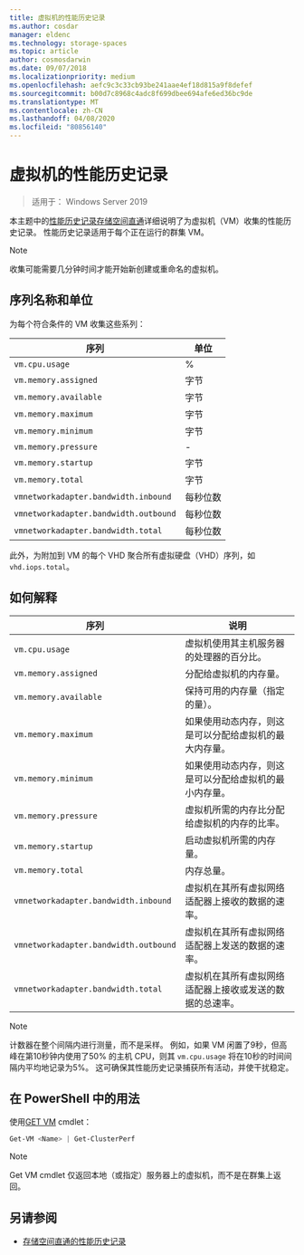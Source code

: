 ```yaml
---
title: 虚拟机的性能历史记录
ms.author: cosdar
manager: eldenc
ms.technology: storage-spaces
ms.topic: article
author: cosmosdarwin
ms.date: 09/07/2018
ms.localizationpriority: medium
ms.openlocfilehash: aefc9c3c33cb93be241aae4ef18d815a9f8defef
ms.sourcegitcommit: b00d7c8968c4adc8f699dbee694afe6ed36bc9de
ms.translationtype: MT
ms.contentlocale: zh-CN
ms.lasthandoff: 04/08/2020
ms.locfileid: "80856140"
---
```

# <a name="performance-history-for-virtual-machines"></a>虚拟机的性能历史记录

> 适用于： Windows Server 2019

本主题中的[性能历史记录存储空间直通](performance-history.md)详细说明了为虚拟机（VM）收集的性能历史记录。 性能历史记录适用于每个正在运行的群集 VM。

   > [!NOTE]
   > 收集可能需要几分钟时间才能开始新创建或重命名的虚拟机。

## <a name="series-names-and-units"></a>序列名称和单位

为每个符合条件的 VM 收集这些系列：

| 序列                            | 单位             |
|-----------------------------------|------------------|
| `vm.cpu.usage`                    | %          |
| `vm.memory.assigned`              | 字节            |
| `vm.memory.available`             | 字节            |
| `vm.memory.maximum`               | 字节            |
| `vm.memory.minimum`               | 字节            |
| `vm.memory.pressure`              | -                |
| `vm.memory.startup`               | 字节            |
| `vm.memory.total`                 | 字节            |
| `vmnetworkadapter.bandwidth.inbound`  | 每秒位数 |
| `vmnetworkadapter.bandwidth.outbound` | 每秒位数 |
| `vmnetworkadapter.bandwidth.total`    | 每秒位数 |

此外，为附加到 VM 的每个 VHD 聚合所有虚拟硬盘（VHD）序列，如 `vhd.iops.total`。

## <a name="how-to-interpret"></a>如何解释


| 序列                            | 说明                                                                                                  |
|-----------------------------------|--------------------------------------------------------------------------------------------------------------|
| `vm.cpu.usage`                    | 虚拟机使用其主机服务器的处理器的百分比。                                   |
| `vm.memory.assigned`              | 分配给虚拟机的内存量。                                                      |
| `vm.memory.available`             | 保持可用的内存量（指定的量）。                                       |
| `vm.memory.maximum`               | 如果使用动态内存，则这是可以分配给虚拟机的最大内存量。 |
| `vm.memory.minimum`               | 如果使用动态内存，则这是可以分配给虚拟机的最小内存量。 |
| `vm.memory.pressure`              | 虚拟机所需的内存比分配给虚拟机的内存的比率。            |
| `vm.memory.startup`               | 启动虚拟机所需的内存量。                                            |
| `vm.memory.total`                 | 内存总量。 |
| `vmnetworkadapter.bandwidth.inbound`  | 虚拟机在其所有虚拟网络适配器上接收的数据的速率。                        |
| `vmnetworkadapter.bandwidth.outbound` | 虚拟机在其所有虚拟网络适配器上发送的数据的速率。                            |
| `vmnetworkadapter.bandwidth.total`    | 虚拟机在其所有虚拟网络适配器上接收或发送的数据的总速率。          |

   > [!NOTE]
   > 计数器在整个间隔内进行测量，而不是采样。 例如，如果 VM 闲置了9秒，但高峰在第10秒钟内使用了50% 的主机 CPU，则其 `vm.cpu.usage` 将在10秒的时间间隔内平均地记录为5%。 这可确保其性能历史记录捕获所有活动，并使干扰稳定。

## <a name="usage-in-powershell"></a>在 PowerShell 中的用法

使用[GET VM](https://docs.microsoft.com/powershell/module/hyper-v/get-vm) cmdlet：

```PowerShell
Get-VM <Name> | Get-ClusterPerf
```

   > [!NOTE]
   > Get VM cmdlet 仅返回本地（或指定）服务器上的虚拟机，而不是在群集上返回。

## <a name="see-also"></a>另请参阅

- [存储空间直通的性能历史记录](performance-history.md)

